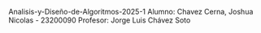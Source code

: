 Analisis-y-Diseño-de-Algoritmos-2025-1
Alumno:
Chavez Cerna, Joshua Nicolas - 23200090
Profesor:
Jorge Luis Chávez Soto
